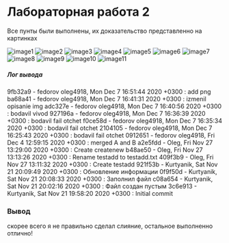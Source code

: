 # Лабораторная работа 2 #

Все пунты были выполнены, их доказательство представленно на картинках

![image1](https://github.com/NaGiBoN337/LR6/tree/otchet/1(2).jpg)
![image2](https://github.com/NaGiBoN337/LR6/tree/otchet/2.jpg)
![image3](https://github.com/NaGiBoN337/LR6/tree/otchet/3.jpg)
![image4](https://github.com/NaGiBoN337/LR6/tree/otchet/4.jpg)
![image5](https://github.com/NaGiBoN337/LR6/tree/otchet/5.jpg)
![image6](https://github.com/NaGiBoN337/LR6/tree/otchet/6.jpg)
![image7](https://github.com/NaGiBoN337/LR6/tree/otchet/7.jpg)
![image8](https://github.com/NaGiBoN337/LR6/tree/otchet/8.jpg)
![image9](https://github.com/NaGiBoN337/LR6/tree/otchet/9.png)
![image10](https://github.com/NaGiBoN337/LR6/tree/otchet/10.png)
![image11](https://github.com/NaGiBoN337/LR6/tree/otchet/11.png)

##### Лог вывода

9fb32a9 - fedorov oleg4918, Mon Dec 7 16:51:44 2020 +0300 : add png
ba68a41 - fedorov oleg4918, Mon Dec 7 16:41:31 2020 +0300 : izmenil opisanie img
adc327e - fedorov oleg4918, Mon Dec 7 16:40:56 2020 +0300 : bodavil vivod
927196a - fedorov oleg4918, Mon Dec 7 16:36:39 2020 +0300 : bodavil fail otchet
f0ce58d - fedorov oleg4918, Mon Dec 7 16:35:34 2020 +0300 : bodavil fail otchet
2104105 - fedorov oleg4918, Mon Dec 7 16:25:43 2020 +0300 : bodavil fail otchet
0912651 - fedorov oleg4918, Fri Dec 4 12:59:15 2020 +0300 : merged A and B
a2e5fdd - Oleg, Fri Nov 27 13:29:00 2020 +0300 : Create createnew
b48ae50 - Oleg, Fri Nov 27 13:13:26 2020 +0300 : Rename testadd to testadd.txt
409f3b9 - Oleg, Fri Nov 27 13:11:32 2020 +0300 : Create testadd
921f53b - Kurtyanik, Sat Nov 21 20:09:49 2020 +0300 : Обновление информации
0f9f50d - Kurtyanik, Sat Nov 21 20:08:33 2020 +0300 : Заполнил файл
c08a654 - Kurtyanik, Sat Nov 21 20:02:16 2020 +0300 : Файл создан пустым
3c6e913 - Kurtyanik, Sat Nov 21 19:58:20 2020 +0300 : Initial commit



### Вывод

скорее всего я не правильно сделал слияние, остальное выполненно отлично!
